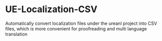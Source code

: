 # UE-Localization-CSV
Automatically convert localization files under the ureanl project into CSV files, which is more convenient for proofreading and multi language translation
